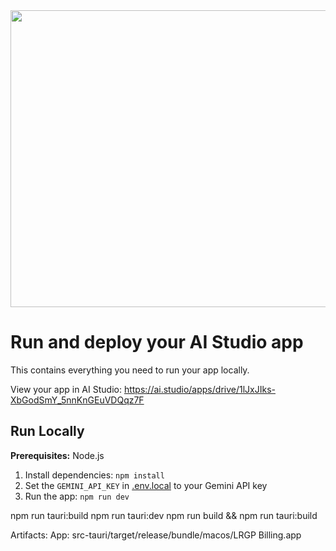 <div align="center">
<img width="1200" height="475" alt="GHBanner" src="https://github.com/user-attachments/assets/0aa67016-6eaf-458a-adb2-6e31a0763ed6" />
</div>

# Run and deploy your AI Studio app

This contains everything you need to run your app locally.

View your app in AI Studio: https://ai.studio/apps/drive/1lJxJIks-XbGodSmY_5nnKnGEuVDQqz7F

## Run Locally

**Prerequisites:**  Node.js


1. Install dependencies:
   `npm install`
2. Set the `GEMINI_API_KEY` in [.env.local](.env.local) to your Gemini API key
3. Run the app:
   `npm run dev`


npm run tauri:build
npm run tauri:dev
npm run build && npm run tauri:build

Artifacts:
App: src-tauri/target/release/bundle/macos/LRGP Billing.app
